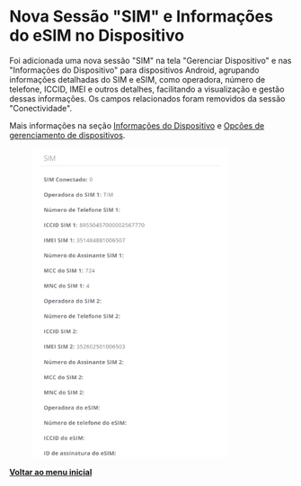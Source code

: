 # Nova Sessão "SIM" e Informações do eSIM no Dispositivo

Foi adicionada uma nova sessão "SIM" na tela "Gerenciar Dispositivo" e nas "Informações do Dispositivo" para dispositivos Android, agrupando informações detalhadas do SIM e eSIM, como operadora, número de telefone, ICCID, IMEI e outros detalhes, facilitando a visualização e gestão dessas informações. Os campos relacionados foram removidos da sessão "Conectividade".

Mais informações na seção [Informações do Dispositivo](../../portal/dispositivos/lista-de-dispositivos/informacoes-do-dispositivo.md) e [Opções de gerenciamento de dispositivos](../../portal/dispositivos/lista-de-dispositivos/opcoes-de-gerenciamento-de-dispositivos.md).

<figure><img src="../../../.gitbook/assets/image (3) (1) (1) (1) (1) (1) (1) (1) (1).png" alt="" width="350"><figcaption></figcaption></figure>

[**Voltar ao menu inicial**](./)
